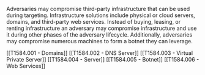 Adversaries may compromise third-party infrastructure that can be used during targeting. Infrastructure solutions include physical or cloud servers, domains, and third-party web services. Instead of buying, leasing, or renting infrastructure an adversary may compromise infrastructure and use it during other phases of the adversary lifecycle. Additionally, adversaries may compromise numerous machines to form a botnet they can leverage.

[[T1584.001 - Domains]]
[[T1584.002 - DNS Server]]
[[T1584.003 - Virtual Private Server]]
[[T1584.004 - Server]]
[[T1584.005 - Botnet]]
[[T1584.006 - Web Services]]